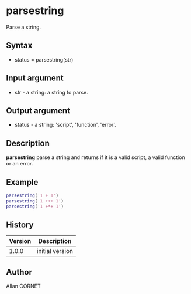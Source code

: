 # parsestring

Parse a string.

## Syntax

- status = parsestring(str)

## Input argument

- str - a string: a string to parse.

## Output argument

- status - a string: 'script', 'function', 'error'.

## Description

  <p><b>parsestring</b> parse a string and returns if it is a valid script, a valid function or an error.</p>

## Example

```matlab
parsestring('1 + 1')
parsestring('1 +++ 1')
parsestring('1 +*+ 1')
```

## History

| Version | Description     |
| ------- | --------------- |
| 1.0.0   | initial version |

## Author

Allan CORNET
